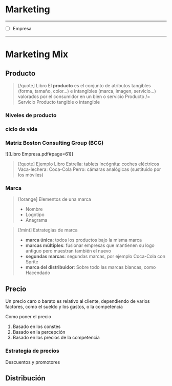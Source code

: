  # Marketing
---
- [ ] Empresa
---

# Marketing Mix
## Producto
>[!quote] Libro
>El **producto** es el conjunto de atributos tangibles (forma, tamaño, color...) e intangibles (marca, imagen, servicio...) valorados por el consumidor en un bien o servicio
Producto /= Servicio
Producto tangible o intangible

### Niveles de producto
### ciclo de vida
### Matriz Boston Consulting Group (BCG)

![[Libro Empresa.pdf#page=61]]

>[!quote] Ejemplo Libro
>Estrella: tablets
>Incógnita: coches eléctricos
>Vaca-lechera: Coca-Cola
>Perro: cámaras analógicas (sustituido por los móviles)

### Marca

>[!orange] Elementos de una marca
> - Nombre
> - Logotipo
> - Anagrama

>[!mint] Estrategias de marca
> - **marca única**: todos los productos bajo la misma marca
> - **marcas múltiples**: fusionar empresas que mantienen su logo antiguo pero muestran también el nuevo
> - **segundas marcas**: segundas marcas, por ejemplo Coca-Cola con Sprite
> - **marca del distribuidor**: Sobre todo las marcas blancas, como Hacendado



## Precio

Un precio caro o barato es relativo al cliente, dependiendo de varios factores, como el sueldo y los gastos, o la competencia

Como poner el precio
1. Basado en los constes
2. Basado en la percepción
3. Basado en los precios de la competencia


### Estrategia de precios
Descuentos y promotores

## Distribución